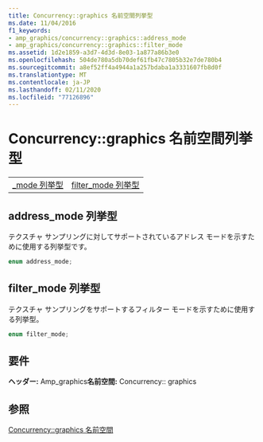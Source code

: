 ```yaml
---
title: Concurrency::graphics 名前空間列挙型
ms.date: 11/04/2016
f1_keywords:
- amp_graphics/concurrency::graphics::address_mode
- amp_graphics/concurrency::graphics::filter_mode
ms.assetid: 1d2e1859-a3d7-4d3d-8e03-1a877a86b3e0
ms.openlocfilehash: 504de780a5db70def61fb47c7805b32e7de780b4
ms.sourcegitcommit: a8ef52ff4a4944a1a257bdaba1a3331607fb8d0f
ms.translationtype: MT
ms.contentlocale: ja-JP
ms.lasthandoff: 02/11/2020
ms.locfileid: "77126896"
---
```

# <a name="concurrencygraphics-namespace-enums"></a>Concurrency::graphics 名前空間列挙型

|||
|-|-|
|[_mode 列挙型](#address_mode)|[filter_mode 列挙型](#filter_mode)|

## <a name="address_mode"></a>address_mode 列挙型

テクスチャ サンプリングに対してサポートされているアドレス モードを示すために使用する列挙型です。

```cpp
enum address_mode;
```

## <a name="filter_mode"></a>filter_mode 列挙型

テクスチャ サンプリングをサポートするフィルター モードを示すために使用する列挙型。

```cpp
enum filter_mode;
```

## <a name="requirements"></a>要件

**ヘッダー:** Amp_graphics**名前空間:** Concurrency:: graphics

## <a name="see-also"></a>参照

[Concurrency::graphics 名前空間](concurrency-graphics-namespace.md)
